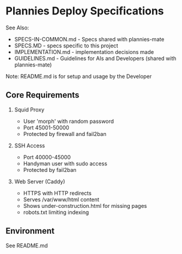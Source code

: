 # Plannies Deploy Specifications

See Also:
- SPECS-IN-COMMON.md - Specs shared with plannies-mate
- SPECS.MD - specs specific to this project
- IMPLEMENTATION.md - implementation decisions made
- GUIDELINES.md - Guidelines for AIs and Developers (shared with plannies-mate)

Note: README.md is for setup and usage by the Developer

## Core Requirements

1. Squid Proxy
   - User 'morph' with random password
   - Port 45001-50000
   - Protected by firewall and fail2ban

2. SSH Access
   - Port 40000-45000
   - Handyman user with sudo access
   - Protected by fail2ban

3. Web Server (Caddy)
   - HTTPS with HTTP redirects
   - Serves /var/www/html content
   - Shows under-construction.html for missing pages
   - robots.txt limiting indexing



## Environment

See README.md

